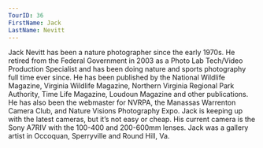 ```yaml
---
TourID: 36
FirstName: Jack
LastName: Nevitt
---
```

Jack Nevitt has been a nature photographer since the early 1970s.  He retired from the Federal Government in 2003 as a Photo Lab Tech/Video Production Specialist and has been doing nature and sports photography full time ever since. He has been published by the National Wildlife Magazine, Virginia Wildlife Magazine, Northern Virginia Regional Park Authority, Time Life Magazine, Loudoun Magazine and other publications. He has also been the webmaster for NVRPA, the Manassas Warrenton Camera Club, and Nature Visions Photography Expo. Jack is keeping up with the latest cameras, but it’s not easy or cheap. His current camera is the Sony A7RIV with the 100-400 and 200-600mm lenses.  Jack was a gallery artist in Occoquan, Sperryville and Round Hill, Va.
